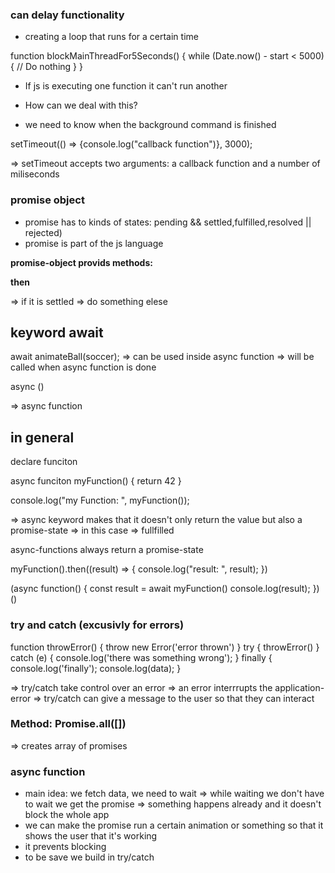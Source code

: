 ### can delay functionality

- creating a loop that runs for a certain time

function blockMainThreadFor5Seconds() {
while (Date.now() - start < 5000) {
// Do nothing
}
}

- If js is executing one function it can't run another

- How can we deal with this?

- we need to know when the background command is finished

setTimeout(() => {console.log("callback function")}, 3000);

=> setTimeout accepts two arguments: a callback function and a number of miliseconds

### promise object

- promise has to kinds of states: pending && settled,fulfilled,resolved || rejected)
- promise is part of the js language

**promise-object provids methods:**

**then**

=> if it is settled => do something elese

## keyword **await**

await animateBall(soccer); => can be used inside async function => will be called when async function is done

async ()

=> async function

## in general

declare funciton

async funciton myFunction() {
return 42
}

console.log("my Function: ", myFunction());

=> async keyword makes that it doesn't only return the value but also a promise-state => in this case => fullfilled

async-functions always return a promise-state

myFunction().then((result) => {
console.log("result: ", result);
})

(async function() {
const result = await myFunction()
console.log(result);
})()

### try and catch (excusivly for errors)

function throwError() {
throw new Error('error thrown')
}
try {
throwError()
} catch (e) {
console.log('there was something wrong');
} finally {
console.log('finally');
console.log(data);
}

=> try/catch take control over an error => an error interrrupts the application-error
=> try/catch can give a message to the user so that they can interact

### Method: Promise.all([])

=> creates array of promises

### async function

- main idea: we fetch data, we need to wait => while waiting we don't have to wait we get the promise => something happens already and it doesn't block the whole app
- we can make the promise run a certain animation or something so that it shows the user that it's working
- it prevents blocking
- to be save we build in try/catch

